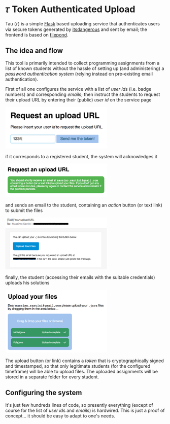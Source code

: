 # 𝜏 Token Authenticated Upload

Tau (𝜏) is a simple [Flask](https://palletsprojects.com/p/flask/) based
uploading service that authenticates users via secure tokens generated by
[itsdangerous](https://pythonhosted.org/itsdangerous/) and sent by email; the
frontend is based on [filepond](https://pqina.nl/filepond/).

## The idea and flow

This tool is primarily intended to collect programming assignments from a list
of known students without the hassle of setting up (and administering) a
*password authentication system* (relying instead on pre-existing email
authentication).

First of all one configures the service with a list of *user id*s (i.e. badge
numbers) and corresponding *email*s; then instruct the students to request their
upload URL by entering their (public) *user id* on the service page

<img alt="request" src="screenshots/request.png" width="320px">

if it corresponds to a registered student, the system will acknowledges it

<img alt="acknowledge" src="screenshots/acknowledge.png" width="320px">

and sends an email to the student, containing an *action* button (or text link)
to submit the files

<img alt="email" src="screenshots/email.png" width="320px">

finally, the student (accessing their emails with the suitable credentials)
uploads his solutions

<img alt="upload" src="screenshots/upload.png" width="320px">

The upload button (or link) contains a *token* that is cryptographically signed
and timestamped, so that only legitimate students (for the configured timeframe)
will be able to upload files. The uploaded assignments will be stored in a
separate folder for every student.

## Configuring the system

It's just few hundreds lines of code, so presently everything (except of course for the list of *user id*s and *email*s) is hardwired. This is just a proof of concept… it should be easy to adapt to one's needs.